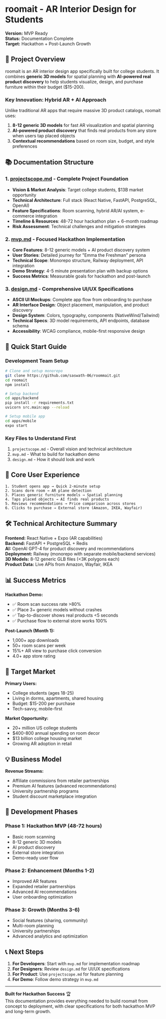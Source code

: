 # roomait - AR Interior Design for Students

**Version:** MVP Ready  
**Status:** Documentation Complete  
**Target:** Hackathon + Post-Launch Growth

## 🎯 Project Overview

roomait is an AR interior design app specifically built for college students. It combines **generic 3D models** for spatial planning with **AI-powered real product discovery** to help students visualize, design, and purchase furniture within their budget ($15-200).

### Key Innovation: Hybrid AR + AI Approach

Unlike traditional AR apps that require massive 3D product catalogs, roomait uses:

1. **8-12 generic 3D models** for fast AR visualization and spatial planning
2. **AI-powered product discovery** that finds real products from any store when users tap placed objects
3. **Contextual recommendations** based on room size, budget, and style preferences

## 📚 Documentation Structure

### 1. [projectscope.md](./projectscope.md) - Complete Project Foundation
- **Vision & Market Analysis**: Target college students, $13B market opportunity
- **Technical Architecture**: Full stack (React Native, FastAPI, PostgreSQL, OpenAI)
- **Feature Specifications**: Room scanning, hybrid AR/AI system, e-commerce integration  
- **Timeline & Resources**: 48-72 hour hackathon plan + 6-month roadmap
- **Risk Assessment**: Technical challenges and mitigation strategies

### 2. [mvp.md](./mvp.md) - Focused Hackathon Implementation
- **Core Features**: 8-12 generic models + AI product discovery system
- **User Stories**: Detailed journey for "Emma the Freshman" persona
- **Technical Scope**: Monorepo structure, Railway deployment, API integration
- **Demo Strategy**: 4-5 minute presentation plan with backup options
- **Success Metrics**: Measurable goals for hackathon and post-launch

### 3. [design.md](./design.md) - Comprehensive UI/UX Specifications
- **ASCII UI Mockups**: Complete app flow from onboarding to purchase
- **AR Interface Design**: Object placement, manipulation, and product discovery
- **Design System**: Colors, typography, components (NativeWind/Tailwind)
- **Technical Specs**: 3D model requirements, API endpoints, database schema
- **Accessibility**: WCAG compliance, mobile-first responsive design

## 🚀 Quick Start Guide

### Development Team Setup
```bash
# Clone and setup monorepo
git clone https://github.com/saswath-06/roommait.git
cd roomait
npm install

# Setup backend
cd apps/backend
pip install -r requirements.txt
uvicorn src.main:app --reload

# Setup mobile app
cd apps/mobile
expo start
```

### Key Files to Understand First
1. `projectscope.md` - Overall vision and technical architecture
2. `mvp.md` - What to build for hackathon demo
3. `design.md` - How it should look and work

## 🎨 Core User Experience

```
1. Student opens app → Quick 2-minute setup
2. Scans dorm room → AR plane detection
3. Places generic furniture models → Spatial planning
4. Taps placed objects → AI finds real products
5. Reviews recommendations → Price comparison across stores  
6. Clicks to purchase → External store (Amazon, IKEA, Wayfair)
```

## 🛠 Technical Architecture Summary

**Frontend:** React Native + Expo (AR capabilities)  
**Backend:** FastAPI + PostgreSQL + Redis  
**AI:** OpenAI GPT-4 for product discovery and recommendations  
**Deployment:** Railway (monorepo with separate mobile/backend services)  
**3D Models:** 8-12 generic GLB files (<3K polygons each)  
**Product Data:** Live APIs from Amazon, Wayfair, IKEA  

## 📊 Success Metrics

**Hackathon Demo:**
- ✅ Room scan success rate >80%
- ✅ Place 3+ generic models without crashes  
- ✅ Tap-to-discover shows real products <5 seconds
- ✅ Purchase flow to external store works 100%

**Post-Launch (Month 1):**
- 1,000+ app downloads
- 50+ room scans per week  
- 15%+ AR view to purchase click conversion
- 4.0+ app store rating

## 🎯 Target Market

**Primary Users:**
- College students (ages 18-25)
- Living in dorms, apartments, shared housing
- Budget: $15-200 per purchase
- Tech-savvy, mobile-first

**Market Opportunity:**
- 20+ million US college students
- $400-800 annual spending on room decor
- $13 billion college housing market
- Growing AR adoption in retail

## 💡 Business Model

**Revenue Streams:**
- Affiliate commissions from retailer partnerships
- Premium AI features (advanced recommendations)
- University partnership programs
- Student discount marketplace integration

## 🔄 Development Phases

### Phase 1: Hackathon MVP (48-72 hours)
- Basic room scanning
- 8-12 generic 3D models  
- AI product discovery
- External store integration
- Demo-ready user flow

### Phase 2: Enhancement (Months 1-2)  
- Improved AR features
- Expanded retailer partnerships
- Advanced AI recommendations
- User onboarding optimization

### Phase 3: Growth (Months 3-6)
- Social features (sharing, community)
- Multi-room planning
- University partnerships
- Advanced analytics and optimization

## 📞 Next Steps

1. **For Developers**: Start with `mvp.md` for implementation roadmap
2. **For Designers**: Review `design.md` for UI/UX specifications  
3. **For Product**: Use `projectscope.md` for feature planning
4. **For Demo**: Follow demo strategy in `mvp.md`

---

**Built for Hackathon Success** 🏆  
This documentation provides everything needed to build roomait from concept to deployment, with clear specifications for both hackathon MVP and long-term growth.
